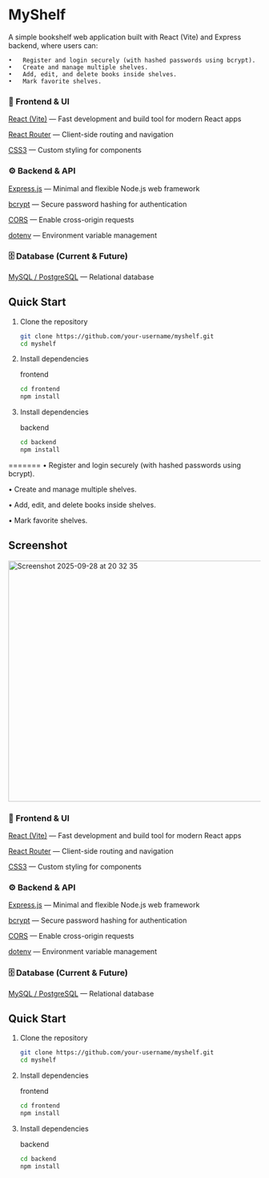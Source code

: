 # MyShelf

A simple bookshelf web application built with React (Vite) and Express backend, where users can:

	•	Register and login securely (with hashed passwords using bcrypt).
	•	Create and manage multiple shelves.
	•	Add, edit, and delete books inside shelves.
	•	Mark favorite shelves.

### 🎨 Frontend & UI

[React (Vite)](https://react.dev/) — Fast development and build tool for modern React apps

[React Router](https://reactrouter.com) — Client-side routing and navigation

[CSS3](https://developer.mozilla.org/en-US/docs/Web/CSS) — Custom styling for components



### ⚙️ Backend & API
[Express.js](https://expressjs.com/) — Minimal and flexible Node.js web framework

[bcrypt](https://www.npmjs.com/package/bcrypt) — Secure password hashing for authentication

[CORS](https://www.npmjs.com/package/cors) — Enable cross-origin requests

[dotenv](https://www.npmjs.com/package/dotenv) — Environment variable management

### 🗄 Database (Current & Future)

[MySQL / PostgreSQL](https://www.mysql.com) — Relational database



## Quick Start

1. Clone the repository
   
	```bash
	git clone https://github.com/your-username/myshelf.git
	cd myshelf
	```

2. Install dependencies

	frontend
	```bash
	cd frontend
	npm install
	```

3. Install dependencies

	backend
	```bash
	cd backend
	npm install
	```
=======
•	Register and login securely (with hashed passwords using bcrypt).

•	Create and manage multiple shelves.

•	Add, edit, and delete books inside shelves.

•	Mark favorite shelves.

## Screenshot

<img width="640" height="480" alt="Screenshot 2025-09-28 at 20 32 35" src="https://github.com/user-attachments/assets/c522bbf1-9dd5-4a40-9684-103fa86780e1" />

### 🎨 Frontend & UI

[React (Vite)](https://react.dev/) — Fast development and build tool for modern React apps

[React Router](https://reactrouter.com) — Client-side routing and navigation

[CSS3](https://developer.mozilla.org/en-US/docs/Web/CSS) — Custom styling for components



### ⚙️ Backend & API
[Express.js](https://expressjs.com/) — Minimal and flexible Node.js web framework

[bcrypt](https://www.npmjs.com/package/bcrypt) — Secure password hashing for authentication

[CORS](https://www.npmjs.com/package/cors) — Enable cross-origin requests

[dotenv](https://www.npmjs.com/package/dotenv) — Environment variable management

### 🗄 Database (Current & Future)

[MySQL / PostgreSQL](https://www.mysql.com) — Relational database



## Quick Start

1. Clone the repository
   
	```bash
	git clone https://github.com/your-username/myshelf.git
	cd myshelf
	```

2. Install dependencies

	frontend
	```bash
	cd frontend
	npm install
	```

3. Install dependencies

	backend
	```bash
	cd backend
	npm install
	```